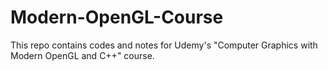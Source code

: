 # Modern-OpenGL-Course
This repo contains codes and notes for Udemy's "Computer Graphics with Modern OpenGL and C++" course.
